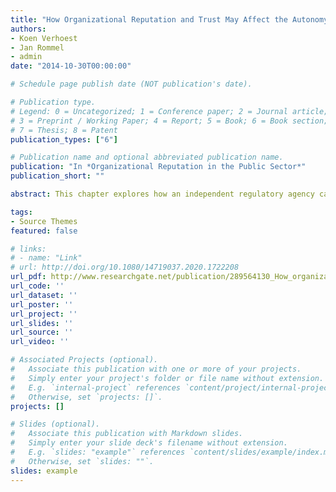 ```yaml
---
title: "How Organizational Reputation and Trust May Affect the Autonomy of Independent Regulators: The Case of the Flemish Energy Regulator"
authors:
- Koen Verhoest
- Jan Rommel
- admin
date: "2014-10-30T00:00:00"

# Schedule page publish date (NOT publication's date).

# Publication type.
# Legend: 0 = Uncategorized; 1 = Conference paper; 2 = Journal article;
# 3 = Preprint / Working Paper; 4 = Report; 5 = Book; 6 = Book section;
# 7 = Thesis; 8 = Patent
publication_types: ["6"]

# Publication name and optional abbreviated publication name.
publication: "In *Organizational Reputation in the Public Sector*"
publication_short: ""

abstract: This chapter explores how an independent regulatory agency can develop a reputation for being a trustworthy actor and how this reputation and the corresponding trust from the political principal can affect the autonomy of the agency.

tags:
- Source Themes
featured: false

# links:
# - name: "Link"
# url: http://doi.org/10.1080/14719037.2020.1722208
url_pdf: http://www.researchgate.net/publication/289564130_How_organizational_reputation_and_trust_may_affect_the_autonomy_of_independent_regulators_The_case_of_the_flemish_energy_regulator
url_code: ''
url_dataset: ''
url_poster: ''
url_project: ''
url_slides: ''
url_source: ''
url_video: ''

# Associated Projects (optional).
#   Associate this publication with one or more of your projects.
#   Simply enter your project's folder or file name without extension.
#   E.g. `internal-project` references `content/project/internal-project/index.md`.
#   Otherwise, set `projects: []`.
projects: []

# Slides (optional).
#   Associate this publication with Markdown slides.
#   Simply enter your slide deck's filename without extension.
#   E.g. `slides: "example"` references `content/slides/example/index.md`.
#   Otherwise, set `slides: ""`.
slides: example
---
```


